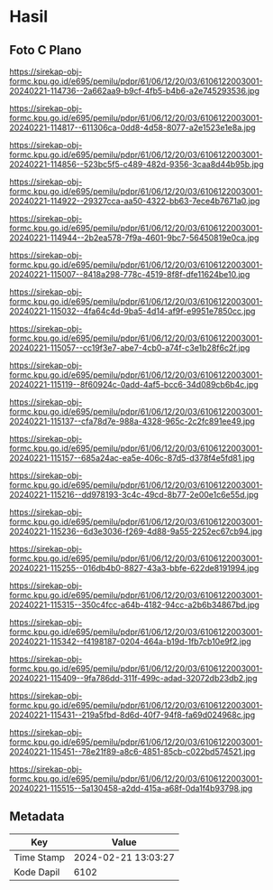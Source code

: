 # Hasil

## Foto C Plano

https://sirekap-obj-formc.kpu.go.id/e695/pemilu/pdpr/61/06/12/20/03/6106122003001-20240221-114736--2a662aa9-b9cf-4fb5-b4b6-a2e745293536.jpg

https://sirekap-obj-formc.kpu.go.id/e695/pemilu/pdpr/61/06/12/20/03/6106122003001-20240221-114817--611306ca-0dd8-4d58-8077-a2e1523e1e8a.jpg

https://sirekap-obj-formc.kpu.go.id/e695/pemilu/pdpr/61/06/12/20/03/6106122003001-20240221-114856--523bc5f5-c489-482d-9356-3caa8d44b95b.jpg

https://sirekap-obj-formc.kpu.go.id/e695/pemilu/pdpr/61/06/12/20/03/6106122003001-20240221-114922--29327cca-aa50-4322-bb63-7ece4b7671a0.jpg

https://sirekap-obj-formc.kpu.go.id/e695/pemilu/pdpr/61/06/12/20/03/6106122003001-20240221-114944--2b2ea578-7f9a-4601-9bc7-56450819e0ca.jpg

https://sirekap-obj-formc.kpu.go.id/e695/pemilu/pdpr/61/06/12/20/03/6106122003001-20240221-115007--8418a298-778c-4519-8f8f-dfe11624be10.jpg

https://sirekap-obj-formc.kpu.go.id/e695/pemilu/pdpr/61/06/12/20/03/6106122003001-20240221-115032--4fa64c4d-9ba5-4d14-af9f-e9951e7850cc.jpg

https://sirekap-obj-formc.kpu.go.id/e695/pemilu/pdpr/61/06/12/20/03/6106122003001-20240221-115057--cc19f3e7-abe7-4cb0-a74f-c3e1b28f6c2f.jpg

https://sirekap-obj-formc.kpu.go.id/e695/pemilu/pdpr/61/06/12/20/03/6106122003001-20240221-115119--8f60924c-0add-4af5-bcc6-34d089cb6b4c.jpg

https://sirekap-obj-formc.kpu.go.id/e695/pemilu/pdpr/61/06/12/20/03/6106122003001-20240221-115137--cfa78d7e-988a-4328-965c-2c2fc891ee49.jpg

https://sirekap-obj-formc.kpu.go.id/e695/pemilu/pdpr/61/06/12/20/03/6106122003001-20240221-115157--685a24ac-ea5e-406c-87d5-d378f4e5fd81.jpg

https://sirekap-obj-formc.kpu.go.id/e695/pemilu/pdpr/61/06/12/20/03/6106122003001-20240221-115216--dd978193-3c4c-49cd-8b77-2e00e1c6e55d.jpg

https://sirekap-obj-formc.kpu.go.id/e695/pemilu/pdpr/61/06/12/20/03/6106122003001-20240221-115236--6d3e3036-f269-4d88-9a55-2252ec67cb94.jpg

https://sirekap-obj-formc.kpu.go.id/e695/pemilu/pdpr/61/06/12/20/03/6106122003001-20240221-115255--016db4b0-8827-43a3-bbfe-622de8191994.jpg

https://sirekap-obj-formc.kpu.go.id/e695/pemilu/pdpr/61/06/12/20/03/6106122003001-20240221-115315--350c4fcc-a64b-4182-94cc-a2b6b34867bd.jpg

https://sirekap-obj-formc.kpu.go.id/e695/pemilu/pdpr/61/06/12/20/03/6106122003001-20240221-115342--f4198187-0204-464a-b19d-1fb7cb10e9f2.jpg

https://sirekap-obj-formc.kpu.go.id/e695/pemilu/pdpr/61/06/12/20/03/6106122003001-20240221-115409--9fa786dd-311f-499c-adad-32072db23db2.jpg

https://sirekap-obj-formc.kpu.go.id/e695/pemilu/pdpr/61/06/12/20/03/6106122003001-20240221-115431--219a5fbd-8d6d-40f7-94f8-fa69d024968c.jpg

https://sirekap-obj-formc.kpu.go.id/e695/pemilu/pdpr/61/06/12/20/03/6106122003001-20240221-115451--78e21f89-a8c6-4851-85cb-c022bd574521.jpg

https://sirekap-obj-formc.kpu.go.id/e695/pemilu/pdpr/61/06/12/20/03/6106122003001-20240221-115515--5a130458-a2dd-415a-a68f-0da1f4b93798.jpg


## Metadata

| Key        | Value               |
| ---------- | ------------------- |
| Time Stamp | 2024-02-21 13:03:27 |
| Kode Dapil | 6102                |



